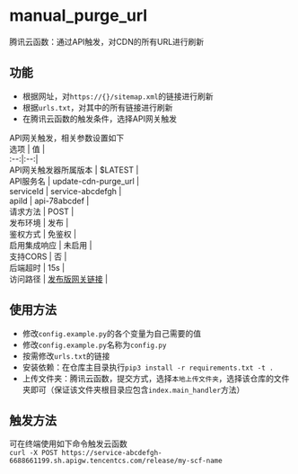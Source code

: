 # manual_purge_url
腾讯云函数：通过API触发，对CDN的所有URL进行刷新

## 功能
* 根据网址，对`https://{}/sitemap.xml`的链接进行刷新
* 根据`urls.txt`，对其中的所有链接进行刷新
* 在腾讯云函数的触发条件，选择API网关触发

API网关触发，相关参数设置如下  
选项 | 值 |  
:--:|:--:|  
API网关触发器所属版本 | $LATEST |  
API服务名 | update-cdn-purge_url |  
serviceId | service-abcdefgh |  
apiId | api-78abcdef |  
请求方法 | POST |  
发布环境 | 发布 |  
鉴权方式 | 免鉴权 |  
启用集成响应 | 未启用 |  
支持CORS | 否 |  
后端超时 | 15s |  
访问路径 | [发布版网关链接](https://service-abcdefgh-6688661199.sh.apigw.tencentcs.com/release/my-scf-name) |  

## 使用方法
* 修改`config.example.py`的各个变量为自己需要的值
* 修改`config.example.py`名称为`config.py`
* 按需修改`urls.txt`的链接
* 安装依赖：在仓库主目录执行`pip3 install -r requirements.txt -t .`
* 上传文件夹：腾讯云函数，提交方式，选择`本地上传文件夹`，选择该仓库的文件夹即可（保证该文件夹根目录应包含`index.main_handler`方法）

## 触发方法
可在终端使用如下命令触发云函数  
`curl -X POST https://service-abcdefgh-6688661199.sh.apigw.tencentcs.com/release/my-scf-name`
